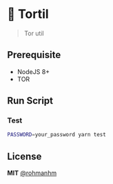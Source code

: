 # 🍥 Tortil
> Tor util

## Prerequisite
  - NodeJS 8+
  - TOR

## Run Script

### Test
  ```bash
  PASSWORD=your_password yarn test
  ```

## License
**MIT** [@rohmanhm](https://github.com/rohmanhm)

